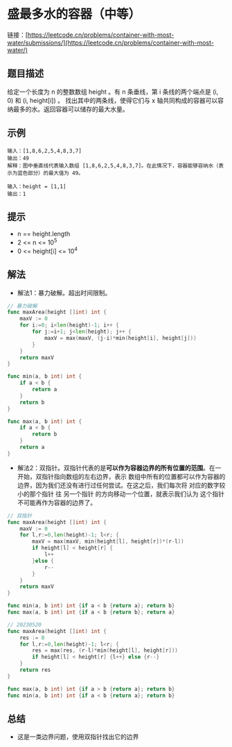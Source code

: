 # 盛最多水的容器（中等）

链接：[https://leetcode.cn/problems/container-with-most-water/submissions/](https://leetcode.cn/problems/container-with-most-water/)

## 题目描述
给定一个长度为 n 的整数数组 height 。有 n 条垂线，第 i 条线的两个端点是 (i, 0) 和 (i, height[i]) 。
找出其中的两条线，使得它们与 x 轴共同构成的容器可以容纳最多的水。返回容器可以储存的最大水量。


## 示例
```
输入：[1,8,6,2,5,4,8,3,7]
输出：49 
解释：图中垂直线代表输入数组 [1,8,6,2,5,4,8,3,7]。在此情况下，容器能够容纳水（表示为蓝色部分）的最大值为 49。
```

```
输入：height = [1,1]
输出：1
```

## 提示
* n == height.length
* 2 <= n <= $10^5$
* 0 <= height[i] <= $10^4$



## 解法
* 解法1：暴力破解。超出时间限制。
```go
// 暴力破解
func maxArea(height []int) int {
    maxV := 0
    for i:=0; i<len(height)-1; i++ {
        for j:=i+1; j<len(height); j++ {
            maxV = max(maxV, (j-i)*min(height[i], height[j]))
        }
    }
    return maxV
}

func min(a, b int) int {
    if a < b {
        return a 
    }
    return b
}

func max(a, b int) int {
    if a < b {
        return b
    }
    return a
}
```

* 解法2：双指针。双指针代表的是**可以作为容器边界的所有位置的范围**。在一开始，双指针指向数组的左右边界，表示 数组中所有的位置都可以作为容器的边界，因为我们还没有进行过任何尝试。在这之后，我们每次将 对应的数字较小的那个指针 往 另一个指针 的方向移动一个位置，就表示我们认为 这个指针不可能再作为容器的边界了。
```go
// 双指针
func maxArea(height []int) int {
    maxV := 0
    for l,r:=0,len(height)-1; l<r; {
        maxV = max(maxV, min(height[l], height[r])*(r-l))
        if height[l] < height[r] {
            l++
        }else {
            r--
        }
    }
    return maxV
}

func min(a, b int) int {if a < b {return a}; return b}
func max(a, b int) int {if a < b {return b}; return a}
```

```go
// 20230520
func maxArea(height []int) int {
    res := 0
    for l,r:=0,len(height)-1; l<r; {
        res = max(res, (r-l)*min(height[l], height[r]))
        if height[l] < height[r] {l++} else {r--}
    }
    return res 
}

func max(a, b int) int {if a > b {return a}; return b}
func min(a, b int) int {if a < b {return a}; return b}
```

## 总结
* 这是一类边界问题，使用双指针找出它的边界

